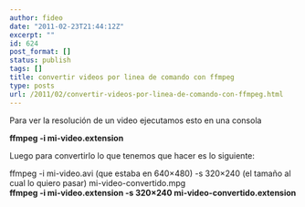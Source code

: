 ```yaml
---
author: fideo
date: "2011-02-23T21:44:12Z"
excerpt: ""
id: 624
post_format: []
status: publish
tags: []
title: convertir videos por linea de comando con ffmpeg
type: posts
url: /2011/02/convertir-videos-por-linea-de-comando-con-ffmpeg.html
---
```

Para ver la resolución de un video ejecutamos esto en una consola

**ffmpeg -i mi-video.extension**

Luego para convertirlo lo que tenemos que hacer es lo siguiente:

ffmpeg -i mi-video.avi (que estaba en 640×480) -s 320×240 (el tamaño al cual lo quiero pasar) mi-video-convertido.mpg  
**ffmpeg -i mi-video.extension -s 320×240 mi-video-convertido.extension**
